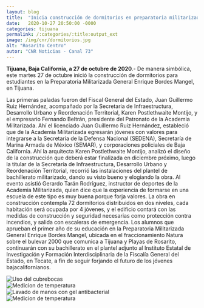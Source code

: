 ```yaml
---
layout: blog
title:  "Inicia construcción de dormitorios en preparatoria militarizada"
date:   2020-10-27 20:50:00 -0000
categories: tijuana
permalink: /:categories/:title:output_ext
image: /img/cnr/dormitorios.jpg
alt: "Rosarito Centro"
autor: "CNR Noticias - Canal 73"
---
```


**Tijuana, Baja California, a 27 de octubre de 2020**.- De manera simbólica, este martes 27 de octubre inició la construcción de dormitorios para estudiantes en la Preparatoria Militarizada General Enrique Bordes Mangel, en Tijuana. 


Las primeras paladas fueron del Fiscal General del Estado, Juan Guillermo Ruiz Hernández, acompañado por la Secretaria de Infraestructura, Desarrollo Urbano y Reordenación Territorial, Karen Postlethwaite Montijo, y el empresario Fernando Beltrán, presidente del Patronato de la Academia Militarizada.
Ahí el licenciado Juan Guillermo Ruiz Hernández, estableció que de la Academia Militarizada egresarán jóvenes con valores para integrarse a la Secretaría de la Defensa Nacional (SEDENA), Secretaría de Marina Armada de México (SEMAR), y corporaciones policiales de Baja California.
Ahí la arquitecta Karen Postlethwaite Montijo, analizó el diseño de la construcción que deberá estar finalizada en diciembre próximo, luego la titular de la Secretaría de Infraestructura, Desarrollo Urbano y Reordenación Territorial, recorrió las instalaciones del plantel de bachillerato militarizado, dando su visto bueno y elogiando la obra.
Al evento asistió Gerardo Tarán Rodríguez, instructor de deportes de la Academia Militarizada, quien dice que la experiencia de formarse en una escuela de este tipo es muy buena porque forja valores. 
La obra en construcción contempla 72 dormitorios distribuidos en dos niveles, cada habitación será ocupada por 4 jóvenes, y el edificio contará con las medidas de construcción y seguridad necesarias como protección contra incendios, y salida con escaleras de emergencia.
Los alumnos que aprueban el primer año de su educación en la Preparatoria Militarizada General Enrique Bordes Mangel, ubicada en el fraccionamiento Natura sobre el bulevar 2000 que comunica a Tijuana y Playas de Rosarito, continuarán con su bachillerato en el plantel adjunto al Instituto Estatal de Investigación y Formación Interdisciplinaria de la Fiscalía General del Estado, en Tecate, a fin de seguir forjando el futuro de los jóvenes bajacalifornianos.

<div id="carouselExampleSlidesOnly" class="carousel slide" data-ride="carousel">
  <div class="carousel-inner">
    <div class="carousel-item active">
       <img class="d-block w-100" src="/img/cnr/dormitorios.jpg" loading="lazy"  alt="Uso del cubrebocas">
    </div>
    <div class="carousel-item">
      <img class="d-block w-100" src="/img/cnr/dormitorios1.jpg" loading="lazy"  alt="Medicion de temperatura">
    </div>
     <div class="carousel-item">
      <img class="d-block w-100" src="/img/cnr/dormitorios2.jpg" loading="lazy"  alt="Lavado de manos con gel antibacterial">
    </div>
      <div class="carousel-item">
      <img class="d-block w-100" src="/img/cnr/dormitorios3.jpg" loading="lazy"  alt="Medicion de temperatura">
    </div>
  </div>
</div>